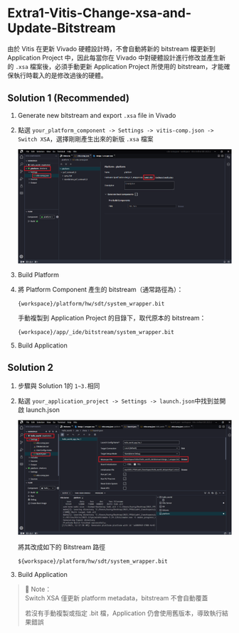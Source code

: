 # Extra1-Vitis-Change-xsa-and-Update-Bitstream

由於 Vitis 在更新 Vivado 硬體設計時，不會自動將新的 bitstream 檔更新到 Application Project 中，因此每當你在 Vivado 中對硬體設計進行修改並產生新的 `.xsa` 檔案後，必須手動更新 Application Project 所使用的 bitstream，才能確保執行時載入的是修改過後的硬體。

## Solution 1 (Recommended)

1. Generate new bitstream and export `.xsa` file in Vivado

2. 點選 `your_platform_component -> Settings -> vitis-comp.json -> Switch XSA`，選擇剛剛產生出來的新版 `.xsa` 檔案  

    ![Change_xsa](./png/Change_xsa.png)

3. Build Platform

4. 將 Platform Component 產生的 bitstream（通常路徑為）：

    ```shell
    {workspace}/platform/hw/sdt/system_wrapper.bit
    ```

    手動複製到 Application Project 的目錄下，取代原本的 bitstream：

    ```shell
    {workspace}/app/_ide/bitstream/system_wrapper.bit
    ```  

5. Build Application

## Solution 2

1. 步驟與 Solution 1的 `1~3.`相同

2. 點選 `your_application_project -> Settings -> launch.json`中找到並開啟 launch.json

    ![Change_bit](./png/Change_bit.png)  

    將其改成如下的 Bitstream 路徑

    ```shell
    ${workspace}/platform/hw/sdt/system_wrapper.bit
    ```

3. Build Application

>📌 Note：  
> Switch XSA 僅更新 platform metadata，bitstream 不會自動覆蓋
>
> 若沒有手動複製或指定 .bit 檔，Application 仍會使用舊版本，導致執行結果錯誤

